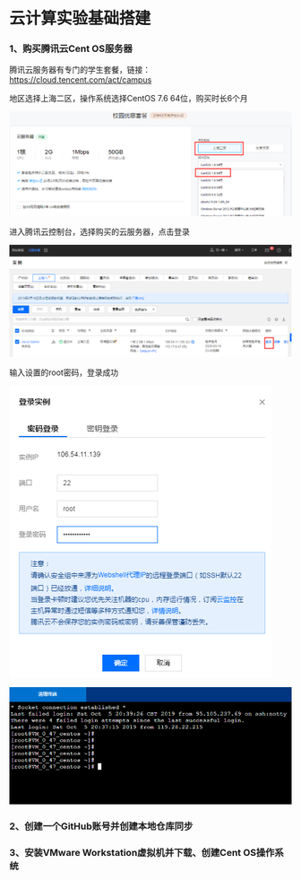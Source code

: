 # 云计算实验基础搭建

### 1、购买腾讯云Cent OS服务器

腾讯云服务器有专门的学生套餐，链接：https://cloud.tencent.com/act/campus

地区选择上海二区，操作系统选择CentOS 7.6 64位，购买时长6个月

![](./Image1/1.png)

进入腾讯云控制台，选择购买的云服务器，点击登录

![](./Image1/2.png)

输入设置的root密码，登录成功

![](./Image1/3.png)

![](./Image1/4.png)

### 2、创建一个GitHub账号并创建本地仓库同步

### 3、安装VMware Workstation虚拟机并下载、创建Cent OS操作系统

